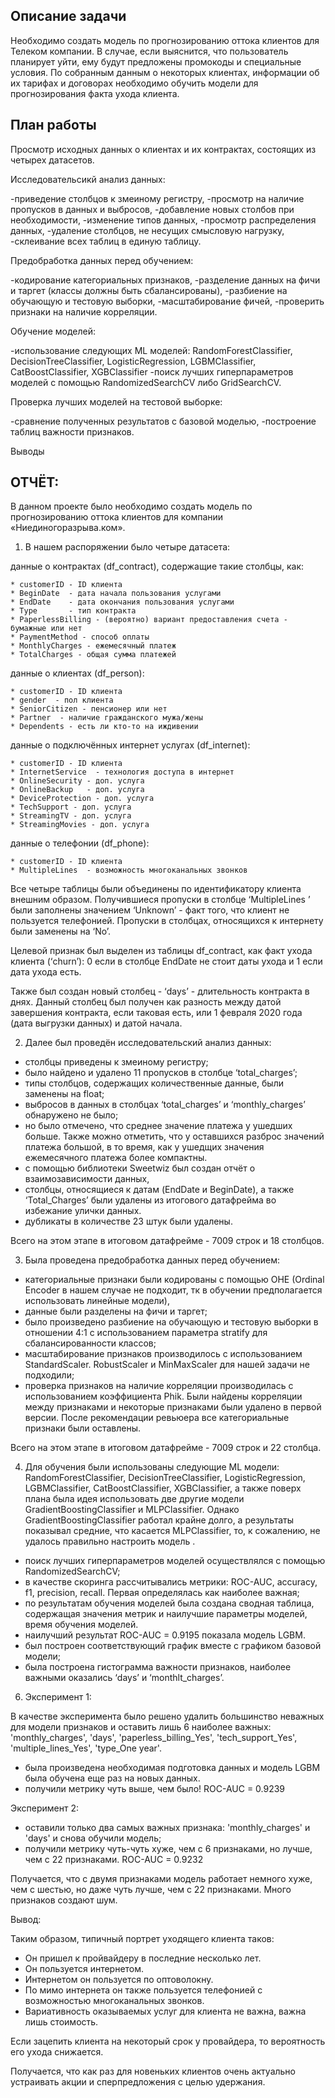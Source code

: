 ## Описание задачи

Необходимо создать модель по прогнозированию оттока клиентов для Телеком компании. 
В случае, если выяснится, что пользователь планирует уйти, ему будут предложены промокоды и специальные условия. 
По собранным данным о некоторых клиентах, информации об их тарифах и договорах необходимо обучить модели 
для прогнозирования факта ухода клиента.

## План работы

Просмотр исходных данных о клиентах и их контрактах, состоящих из четырех датасетов.

Исследовательсикй анализ данных:

-приведение столбцов к змеиному регистру,
-просмотр на наличие пропусков в данных и выбросов,
-добавление новых столбов при необходимости,
-изменение типов данных,
-просмотр распределения данных,
-удаление столбцов, не несущих смысловую нагрузку,
-склеивание всех таблиц в единую таблицу.

Предобработка данных перед обучением:

-кодирование категориальных признаков,
-разделение данных на фичи и таргет (классы должны быть сбалансированы),
-разбиение на обучающую и тестовую выборки,
-масштабирование фичей,
-проверить признаки на наличие корреляции.

Обучение моделей:

-использование следующих ML моделей: RandomForestClassifier, DecisionTreeClassifier, LogisticRegression, LGBMClassifier, CatBoostClassifier, XGBClassifier
-поиск лучших гиперпараметров моделей с помощью RandomizedSearchCV либо GridSearchCV.

Проверка лучших моделей на тестовой выборке:

-сравнение полученных результатов с базовой моделью,
-построение таблиц важности признаков.

Выводы


## ОТЧЁТ:
В данном проекте было необходимо создать модель по прогнозированию оттока клиентов для компании «Ниединогоразрыва.ком».

1. В нашем распоряжении было четыре датасета: 

данные о контрактах (df_contract), содержащие такие столбцы, как:

    * customerID - ID клиента
    * BeginDate  - дата начала пользования услугами
    * EndDate    - дата окончания пользования услугами 
    * Type       - тип контракта
    * PaperlessBilling - (вероятно) вариант предоставления счета - бумажные или нет
    * PaymentMethod - способ оплаты
    * MonthlyCharges - ежемесячный платеж
    * TotalCharges - общая сумма платежей
    
данные о клиентах (df_person):

    * customerID - ID клиента
    * gender  - пол клиента
    * SeniorCitizen - пенсионер или нет
    * Partner  - наличие гражданского мужа/жены
    * Dependents - есть ли кто-то на иждивении 
    
данные о подключённых интернет услугах (df_internet):

    * customerID - ID клиента
    * InternetService  - технология доступа в интернет
    * OnlineSecurity - доп. услуга 
    * OnlineBackup   - доп. услуга 
    * DeviceProtection - доп. услуга 
    * TechSupport - доп. услуга 
    * StreamingTV - доп. услуга 
    * StreamingMovies - доп. услуга 
    
данные о телефонии (df_phone):

    * customerID - ID клиента
    * MultipleLines  - возможность многоканальных звонков

Все четыре таблицы были объединены по идентификатору клиента внешним образом. Получившиеся пропуски в столбце ‘MultipleLines ’ были заполнены значением ‘Unknown’ - факт того, что клиент не пользуется телефонией. Пропуски в столбцах, относящихся к интернету были заменены на ‘No’.

Целевой признак был выделен из таблицы df_contract, как факт ухода клиента (‘churn’): 0 если в столбце EndDate не стоит даты ухода и 1 если дата ухода есть.

Также был создан новый столбец - ‘days’ - длительность контракта в днях. Данный столбец был получен как разность между датой завершения контракта, если таковая есть, или 1 февраля 2020 года (дата выгрузки данных) и датой начала. 

2. Далее был проведён исследовательский анализ данных:

- столбцы приведены к змеиному регистру;
- было найдено и удалено 11 пропусков в столбце ‘total_charges’;
- типы столбцов, содержащих количественные данные, были заменены на float;
- выбросов в данных в столбцах ‘total_charges’ и ‘monthly_charges’ обнаружено не было;
- но было отмечено, что среднее значение платежа у ушедших больше. Также можно отметить, что у оставшихся разброс значений платежа большой, в то время, как у ушедщих значения ежемесячного платежа более компактны. 
- с помощью библиотеки Sweetwiz был создан отчёт о взаимозависимости данных, 
-  cтолбцы, относящиеся к датам (EndDate и BeginDate), а также ‘Total_Charges’ были удалены из итогового датафрейма во избежание улички данных.
- дубликаты в количестве 23 штук были удалены.

Всего на этом этапе в итоговом датафрейме - 7009 строк и 18 столбцов. 

3. Была проведена предобработка данных перед обучением:

- категориальные признаки были кодированы с помощью OHE (Ordinal Encoder в нашем случае не подходит, тк в обучении предполагается использовать линейные модели),
- данные были разделены на фичи и таргет;
- было произведено разбиение на обучающую и тестовую выборки в отношении 4:1 с использованием параметра stratify для сбалансированности классов;
- масштабирование признаков производилось с использованием StandardScaler.  RobustScaler и MinMaxScaler для нашей задачи не подходили;
- проверка признаков на наличие корреляции производилась с использованием коэффициента Phik. Были найдены корреляции между признаками и некоторые признаками были удалено в первой версии. После рекомендации ревьюера все категориальные признаки были оставлены. 

Всего на этом этапе в итоговом датафрейме - 7009 строк и 22 столбца. 

4. Для обучения были использованы следующие ML модели: RandomForestClassifier, DecisionTreeClassifier, LogisticRegression, LGBMClassifier, CatBoostClassifier, XGBClassifier, а также поверх плана была идея использовать две другие модели  GradientBoostingClassifier и MLPClassifier. 
Однако GradientBoostingClassifier работал крайне долго, а результаты показывал средние, что касается MLPClassifier, то, к сожалению, не удалось правильно настроить модель .
- поиск лучших гиперпараметров моделей осуществлялся с помощью RandomizedSearchCV;
- в качестве скоринга рассчитывались метрики: ROC-AUC, accuracy, f1, precision, recall. Первая определялась как наиболее важная;
- по результатам обучения моделей была создана сводная таблица, содержащая значения  метрик и наилучшие параметры моделей, время обучения моделей. 
- наилучший результат  ROC-AUC = 0.9195 показала модель LGBM.
- был построен соответствующий график вместе с графиком базовой модели;
- была построена гистограмма важности признаков, наиболее важными оказались ‘days’ и ‘monthlt_charges’. 

6.  Эксперимент 1:

В качестве эксперимента было решено удалить большинство неважных для модели признаков и оставить лишь 6 наиболее важных: 'monthly_charges', 'days', 'paperless_billing_Yes', 'tech_support_Yes',  'multiple_lines_Yes', 'type_One year'. 

   - была произведена необходимая подготовка данных и модель LGBM была обучена еще раз на новых данных.
   - получили метрику чуть выше, чем было! ROC-AUC = 0.9239
   
Эксперимент 2: 

- оставили только два самых важных признака: 'monthly_charges' и 'days' и снова обучили модель;
- получили метрику чуть-чуть хуже, чем с 6 признаками, но лучше, чем с 22 признаками. ROC-AUC = 0.9232

Получается, что с двумя признаками модель работает немного хуже, чем с шестью, но даже чуть лучше, чем с 22 признаками. Много признаков создают шум. 

Вывод:

Таким образом, типичный портрет уходящего клиента таков: 

-  Он пришел к пройвайдеру в последние несколько лет.
-  Он пользуется интернетом. 
-  Интернетом он пользуется по оптоволокну.
-  По мимо интернета он также пользуется телефонией с возможностью многоканальных звонков. 
-  Вариативность оказываемых услуг для клиента не важна, важна лишь стоимость. 

Если зацепить клиента на некоторый срок у провайдера, то вероятность его ухода снижается. 

Получается, что как раз для новеньких клиентов очень актуально устраивать акции и сперпредложения с целью удержания. 